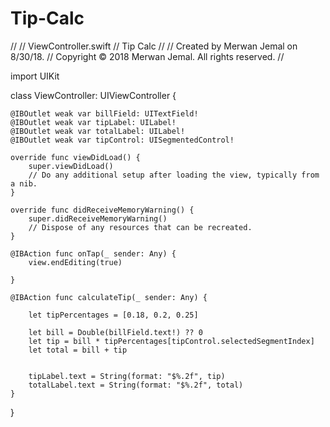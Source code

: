 # Tip-Calc

//
//  ViewController.swift
//  Tip Calc
//
//  Created by Merwan Jemal on 8/30/18.
//  Copyright © 2018 Merwan Jemal. All rights reserved.
//

import UIKit

class ViewController: UIViewController {
    
    @IBOutlet weak var billField: UITextField!
    @IBOutlet weak var tipLabel: UILabel!
    @IBOutlet weak var totalLabel: UILabel!
    @IBOutlet weak var tipControl: UISegmentedControl!
    
    override func viewDidLoad() {
        super.viewDidLoad()
        // Do any additional setup after loading the view, typically from a nib.
    }

    override func didReceiveMemoryWarning() {
        super.didReceiveMemoryWarning()
        // Dispose of any resources that can be recreated.
    }
    
    @IBAction func onTap(_ sender: Any) {
        view.endEditing(true)
        
    }
    
    @IBAction func calculateTip(_ sender: Any) {
        
        let tipPercentages = [0.18, 0.2, 0.25]
        
        let bill = Double(billField.text!) ?? 0
        let tip = bill * tipPercentages[tipControl.selectedSegmentIndex]
        let total = bill + tip
        
        
        tipLabel.text = String(format: "$%.2f", tip)
        totalLabel.text = String(format: "$%.2f", total)
    }
}

